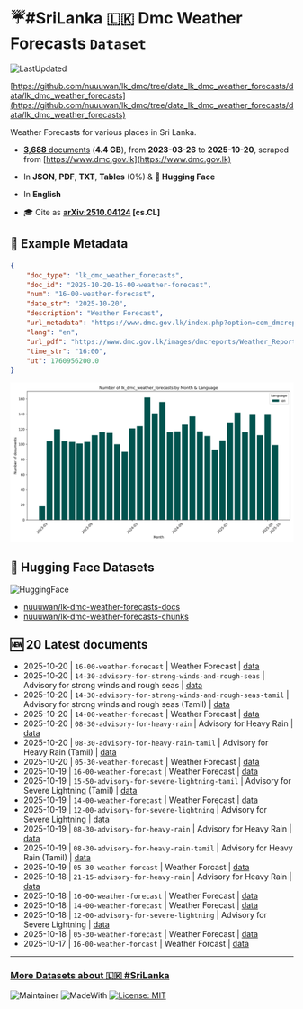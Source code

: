 # ☔️#SriLanka 🇱🇰 Dmc Weather Forecasts `Dataset`

![LastUpdated](https://img.shields.io/badge/last_updated-2025--10--21_00:28:02-green)

[https://github.com/nuuuwan/lk_dmc/tree/data_lk_dmc_weather_forecasts/data/lk_dmc_weather_forecasts](https://github.com/nuuuwan/lk_dmc/tree/data_lk_dmc_weather_forecasts/data/lk_dmc_weather_forecasts)

Weather Forecasts for various places in Sri Lanka.

- [**3,688** documents](https://github.com/nuuuwan/lk_dmc/tree/data_lk_dmc_weather_forecasts/data/lk_dmc_weather_forecasts) (**4.4 GB**), from **2023-03-26** to **2025-10-20**, scraped from [https://www.dmc.gov.lk](https://www.dmc.gov.lk)

- In **JSON**, **PDF**, **TXT**, **Tables** (0%) & **🤗 Hugging Face**

- In **English**

- 🎓 Cite as **[arXiv:2510.04124](https://arxiv.org/abs/2510.04124) [cs.CL]**

## 📝 Example Metadata

```json
{
    "doc_type": "lk_dmc_weather_forecasts",
    "doc_id": "2025-10-20-16-00-weather-forecast",
    "num": "16-00-weather-forecast",
    "date_str": "2025-10-20",
    "description": "Weather Forecast",
    "url_metadata": "https://www.dmc.gov.lk/index.php?option=com_dmcreports&view=reports&Itemid=274&report_type_id=2&lang=si-ta-en&limitstart=0",
    "lang": "en",
    "url_pdf": "https://www.dmc.gov.lk/images/dmcreports/Weather_Report_at_1600hrs_on_2025__1760956867.pdf",
    "time_str": "16:00",
    "ut": 1760956200.0
}
```

![Chart](https://raw.githubusercontent.com/nuuuwan/lk_dmc/refs/heads/data_lk_dmc_weather_forecasts/data/lk_dmc_weather_forecasts/docs_by_month_and_lang.png)

## 🤗 Hugging Face Datasets

![HuggingFace](https://img.shields.io/badge/-HuggingFace-FDEE21?style=for-the-badge&logo=HuggingFace)

- [nuuuwan/lk-dmc-weather-forecasts-docs](https://huggingface.co/datasets/nuuuwan/lk-dmc-weather-forecasts-docs)
- [nuuuwan/lk-dmc-weather-forecasts-chunks](https://huggingface.co/datasets/nuuuwan/lk-dmc-weather-forecasts-chunks)

## 🆕 20 Latest documents

- 2025-10-20 | `16-00-weather-forecast` | Weather Forecast | [data](https://github.com/nuuuwan/lk_dmc/tree/data_lk_dmc_weather_forecasts/data/lk_dmc_weather_forecasts/2020s/2025/2025-10-20-16-00-weather-forecast)
- 2025-10-20 | `14-30-advisory-for-strong-winds-and-rough-seas` | Advisory for strong winds and rough seas | [data](https://github.com/nuuuwan/lk_dmc/tree/data_lk_dmc_weather_forecasts/data/lk_dmc_weather_forecasts/2020s/2025/2025-10-20-14-30-advisory-for-stro-ff9e1499)
- 2025-10-20 | `14-30-advisory-for-strong-winds-and-rough-seas-tamil` | Advisory for strong winds and rough seas (Tamil) | [data](https://github.com/nuuuwan/lk_dmc/tree/data_lk_dmc_weather_forecasts/data/lk_dmc_weather_forecasts/2020s/2025/2025-10-20-14-30-advisory-for-stro-9c66bc66)
- 2025-10-20 | `14-00-weather-forecast` | Weather Forecast | [data](https://github.com/nuuuwan/lk_dmc/tree/data_lk_dmc_weather_forecasts/data/lk_dmc_weather_forecasts/2020s/2025/2025-10-20-14-00-weather-forecast)
- 2025-10-20 | `08-30-advisory-for-heavy-rain` | Advisory for Heavy Rain | [data](https://github.com/nuuuwan/lk_dmc/tree/data_lk_dmc_weather_forecasts/data/lk_dmc_weather_forecasts/2020s/2025/2025-10-20-08-30-advisory-for-heavy-rain)
- 2025-10-20 | `08-30-advisory-for-heavy-rain-tamil` | Advisory for Heavy Rain (Tamil) | [data](https://github.com/nuuuwan/lk_dmc/tree/data_lk_dmc_weather_forecasts/data/lk_dmc_weather_forecasts/2020s/2025/2025-10-20-08-30-advisory-for-heav-336e30d6)
- 2025-10-20 | `05-30-weather-forecast` | Weather Forecast | [data](https://github.com/nuuuwan/lk_dmc/tree/data_lk_dmc_weather_forecasts/data/lk_dmc_weather_forecasts/2020s/2025/2025-10-20-05-30-weather-forecast)
- 2025-10-19 | `16-00-weather-forecast` | Weather Forecast | [data](https://github.com/nuuuwan/lk_dmc/tree/data_lk_dmc_weather_forecasts/data/lk_dmc_weather_forecasts/2020s/2025/2025-10-19-16-00-weather-forecast)
- 2025-10-19 | `15-50-advisory-for-severe-lightning-tamil` | Advisory for Severe Lightning (Tamil) | [data](https://github.com/nuuuwan/lk_dmc/tree/data_lk_dmc_weather_forecasts/data/lk_dmc_weather_forecasts/2020s/2025/2025-10-19-15-50-advisory-for-seve-4f5c81dd)
- 2025-10-19 | `14-00-weather-forecast` | Weather Forecast | [data](https://github.com/nuuuwan/lk_dmc/tree/data_lk_dmc_weather_forecasts/data/lk_dmc_weather_forecasts/2020s/2025/2025-10-19-14-00-weather-forecast)
- 2025-10-19 | `12-00-advisory-for-severe-lightning` | Advisory for Severe Lightning | [data](https://github.com/nuuuwan/lk_dmc/tree/data_lk_dmc_weather_forecasts/data/lk_dmc_weather_forecasts/2020s/2025/2025-10-19-12-00-advisory-for-seve-8f4c0da7)
- 2025-10-19 | `08-30-advisory-for-heavy-rain` | Advisory for Heavy Rain | [data](https://github.com/nuuuwan/lk_dmc/tree/data_lk_dmc_weather_forecasts/data/lk_dmc_weather_forecasts/2020s/2025/2025-10-19-08-30-advisory-for-heavy-rain)
- 2025-10-19 | `08-30-advisory-for-heavy-rain-tamil` | Advisory for Heavy Rain (Tamil) | [data](https://github.com/nuuuwan/lk_dmc/tree/data_lk_dmc_weather_forecasts/data/lk_dmc_weather_forecasts/2020s/2025/2025-10-19-08-30-advisory-for-heav-336e30d6)
- 2025-10-19 | `05-30-weather-forcast` | Weather Forcast | [data](https://github.com/nuuuwan/lk_dmc/tree/data_lk_dmc_weather_forecasts/data/lk_dmc_weather_forecasts/2020s/2025/2025-10-19-05-30-weather-forcast)
- 2025-10-18 | `21-15-advisory-for-heavy-rain` | Advisory for Heavy Rain | [data](https://github.com/nuuuwan/lk_dmc/tree/data_lk_dmc_weather_forecasts/data/lk_dmc_weather_forecasts/2020s/2025/2025-10-18-21-15-advisory-for-heavy-rain)
- 2025-10-18 | `16-00-weather-forecast` | Weather Forecast | [data](https://github.com/nuuuwan/lk_dmc/tree/data_lk_dmc_weather_forecasts/data/lk_dmc_weather_forecasts/2020s/2025/2025-10-18-16-00-weather-forecast)
- 2025-10-18 | `14-00-weather-forecast` | Weather Forecast | [data](https://github.com/nuuuwan/lk_dmc/tree/data_lk_dmc_weather_forecasts/data/lk_dmc_weather_forecasts/2020s/2025/2025-10-18-14-00-weather-forecast)
- 2025-10-18 | `12-00-advisory-for-severe-lightning` | Advisory for Severe Lightning | [data](https://github.com/nuuuwan/lk_dmc/tree/data_lk_dmc_weather_forecasts/data/lk_dmc_weather_forecasts/2020s/2025/2025-10-18-12-00-advisory-for-seve-8f4c0da7)
- 2025-10-18 | `05-30-weather-forecast` | Weather Forecast | [data](https://github.com/nuuuwan/lk_dmc/tree/data_lk_dmc_weather_forecasts/data/lk_dmc_weather_forecasts/2020s/2025/2025-10-18-05-30-weather-forecast)
- 2025-10-17 | `16-00-weather-forcast` | Weather Forcast | [data](https://github.com/nuuuwan/lk_dmc/tree/data_lk_dmc_weather_forecasts/data/lk_dmc_weather_forecasts/2020s/2025/2025-10-17-16-00-weather-forcast)

---

### [More Datasets about 🇱🇰 #SriLanka](https://github.com/nuuuwan/lk_datasets)

![Maintainer](https://img.shields.io/badge/maintainer-nuuuwan-red)
![MadeWith](https://img.shields.io/badge/made_with-python-blue)
[![License: MIT](https://img.shields.io/badge/License-MIT-yellow.svg)](https://opensource.org/licenses/MIT)

